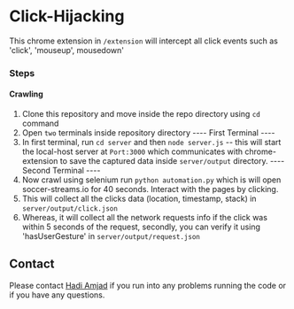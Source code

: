 # Click-Hijacking
This chrome extension in `/extension` will intercept all click events such as 'click', 'mouseup', mousedown'

### Steps
#### Crawling
1. Clone this repository and move inside the repo directory using `cd` command
2. Open `two` terminals inside repository directory
---- First Terminal ----
3. In first terminal, run `cd server` and then `node server.js` -- this will start the local-host server at `Port:3000` which communicates with chrome-extension to save the captured data inside `server/output` directory. 
---- Second Terminal ----
1. Now crawl using selenium run `python automation.py` which is will open soccer-streams.io for 40 seconds. Interact with the pages by clicking.
2. This will collect all the clicks data (location, timestamp, stack) in `server/output/click.json`
3. Whereas, it will collect all the network requests info if the click was within 5 seconds of the request, secondly, you can verify it using 'hasUserGesture' in `server/output/request.json`

## Contact
Please contact [Hadi Amjad](https://hadiamjad.github.io/) if you run into any problems running the code or if you have any questions.